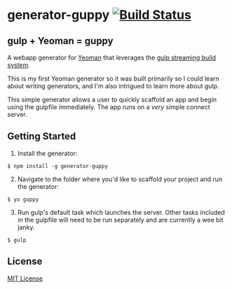 # generator-guppy [![Build Status](https://secure.travis-ci.org/chrisjordanme/generator-guppy.png?branch=master)](https://travis-ci.org/chrisjordanme/generator-guppy)

## gulp + Yeoman = guppy

A webapp generator for [Yeoman](http://yeoman.io) that leverages the [gulp streaming build system](http://gulpjs.com/).

This is my first Yeoman generator so it was built primarily so I could learn about writing generators, and I'm also intrigued to learn more about gulp.  

This simple generator allows a user to quickly scaffold an app and begin using the gulpfile immediately. The app runs on a *very* simple connect server. 

## Getting Started

1. Install the generator:

  ```
  $ npm install -g generator-guppy
  ```

2. Navigate to the folder where you'd like to scaffold your project and run the generator:

  ```
  $ yo guppy
  ```

3. Run gulp's default task which launches the server. Other tasks included in the gulpfile will need to be run separately and are currently a wee bit janky.

  ```
  $ gulp
  ```

## License

[MIT License](http://en.wikipedia.org/wiki/MIT_License)
